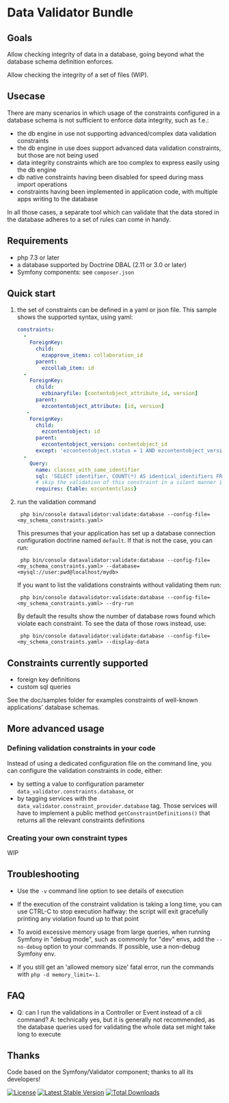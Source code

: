 Data Validator Bundle
=====================

Goals
-----

Allow checking integrity of data in a database, going beyond what the database schema definition enforces.

Allow checking the integrity of a set of files (WIP).

Usecase
-------

There are many scenarios in which usage of the constraints configured in a database schema is not sufficient to
enforce data integrity, such as f.e.:

- the db engine in use not supporting advanced/complex data validation constraints
- the db engine in use does support advanced data validation constraints, but those are not being used
- data integrity constraints which are too complex to express easily using the db engine
- db native constraints having been disabled for speed during mass import operations
- constraints having been implemented in application code, with multiple apps writing to the database

In all those cases, a separate tool which can validate that the data stored in the database adheres to a set of
rules can come in handy.

Requirements
------------

- php 7.3 or later
- a database supported by Doctrine DBAL (2.11 or 3.0 or later)
- Symfony components: see `composer.json`

Quick start
-----------

1. the set of constraints can be defined in a yaml or json file. This sample shows the supported syntax, using yaml:

    ```yaml
    constraints:
      -
        ForeignKey:
          child:
            ezapprove_items: collaboration_id
          parent:
            ezcollab_item: id
      -
        ForeignKey:
          child:
            ezbinaryfile: [contentobject_attribute_id, version]
          parent:
            ezcontentobject_attribute: [id, version]
       -
        ForeignKey:
          child:
            ezcontentobject: id
          parent:
            ezcontentobject_version: contentobject_id
          except: 'ezcontentobject.status = 1 AND ezcontentobject_version.status = 1'
      -
        Query:
          name: classes_with_same_identifier
          sql: 'SELECT identifier, COUNT(*) AS identical_identifiers FROM ezcontentclass WHERE version = 0 GROUP BY identifier HAVING COUNT(*) > 1'
          # skip the validation of this constraint in a silent manner if the table is missing by using the line below:
          requires: {table: ezcontentclass}
    ```

2. run the validation command

        php bin/console datavalidator:validate:database --config-file=<my_schema_constraints.yaml>

    This presumes that your application has set up a database connection configuration doctrine named `default`.
    If that is not the case, you can run:

        php bin/console datavalidator:validate:database --config-file=<my_schema_constraints.yaml> --database=<mysql://user:pwd@localhost/mydb>

    If you want to list the validations constraints without validating them run:

        php bin/console datavalidator:validate:database --config-file=<my_schema_constraints.yaml> --dry-run

    By default the results show the number of database rows found which violate each constraint. To see the data of
    those rows instead, use:

        php bin/console datavalidator:validate:database --config-file=<my_schema_constraints.yaml> --display-data

Constraints currently supported
-------------------------------

- foreign key definitions
- custom sql queries

See the doc/samples folder for examples constraints of well-known applications' database schemas.

More advanced usage
-------------------

### Defining validation constraints in your code

Instead of using a dedicated configuration file on the command line, you can configure the validation constraints in
code, either:

- by setting a value to configuration parameter `data_validator.constraints.database`, or
- by tagging services with the `data_validator.constraint_provider.database` tag. Those services will have to
  implement a public method `getConstraintDefinitions()` that returns all the relevant constraints definitions

### Creating your own constraint types

WIP

Troubleshooting
---------------

- Use the `-v` command line option to see details of execution

- If the execution of the constraint validation is taking a long time, you can use CTRL-C to stop execution halfway:
  the script will exit gracefully printing any violation found up to that point

- To avoid excessive memory usage from large queries, when running Symfony in "debug mode", such as commonly for "dev" envs,
  add the `--no-debug` option to your commands. If possible, use a non-debug Symfony env.

- If you still get an 'allowed memory size' fatal error, run the commands with `php -d memory_limit=-1`.

FAQ
---

- Q: can I run the validations in a Controller or Event instead of a cli command? A: technically yes, but it is generally
  not recommended, as the database queries used for validating the whole data set might take long to execute

Thanks
------

Code based on the Symfony/Validator component; thanks to all its developers!

[![License](https://poser.pugx.org/tanoconsulting/datavalidatorbundle/license)](https://packagist.org/packages/tanoconsulting/datavalidatorbundle)
[![Latest Stable Version](https://poser.pugx.org/tanoconsulting/datavalidatorbundle/v/stable)](https://packagist.org/packages/tanoconsulting/datavalidatorbundle)
[![Total Downloads](https://poser.pugx.org/tanoconsulting/datavalidatorbundle/downloads)](https://packagist.org/packages/tanoconsulting/datavalidatorbundle)
